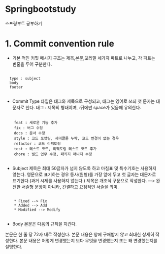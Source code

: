 # Springbootstudy
스프링부트 공부하기

# 1. Commit convention rule
* 기본 적인 커밋 메시지 구조는 제목,본문,꼬리말 세가지 파트로 나누고, 각 파트는 빈줄을 두어 구분한다.
<pre>
  <code>
  type : subject
  body 
  footer
  </code>
</pre>

* Commit Type
타입은 태그와 제목으로 구성되고, 태그는 영어로 쓰되 첫 문자는 대문자로 한다.
태그 : 제목의 형태이며, :뒤에만 space가 있음에 유의한다.

<pre>
  <code>
    feat : 새로운 기능 추가
    fix : 버그 수정
    docs : 문서 수정
    style : 코드 포맷팅, 세미콜론 누락, 코드 변경이 없는 경우
    refactor : 코드 리펙토링
    test : 테스트 코드, 리펙토링 테스트 코드 추가
    chore : 빌드 업무 수정, 패키지 매니저 수정
  </code>
</pre>

* Subject
제목은 최대 50글자가 넘지 않도록 하고 마침표 및 특수기호는 사용하지 않는다.
영문으로 표기하는 경우 동사(원형)를 가장 앞에 두고 첫 글자는 대문자로 표기한다.(과거 시제를 사용하지 않는다.)
제목은 개조식 구문으로 작성한다. --> 완전한 서술형 문장이 아니라, 간결하고 요점적인 서술을 의미.
<pre>
  <code>
    * Fixed --> Fix
    * Added --> Add
    * Modified --> Modify
  </code>
</pre>

* Body
본문은 다음의 규칙을 지킨다.

본문은 한 줄 당 72자 내로 작성한다.
본문 내용은 양에 구애받지 않고 최대한 상세히 작성한다.
본문 내용은 어떻게 변경했는지 보다 무엇을 변경했는지 또는 왜 변경했는지를 설명한다.
